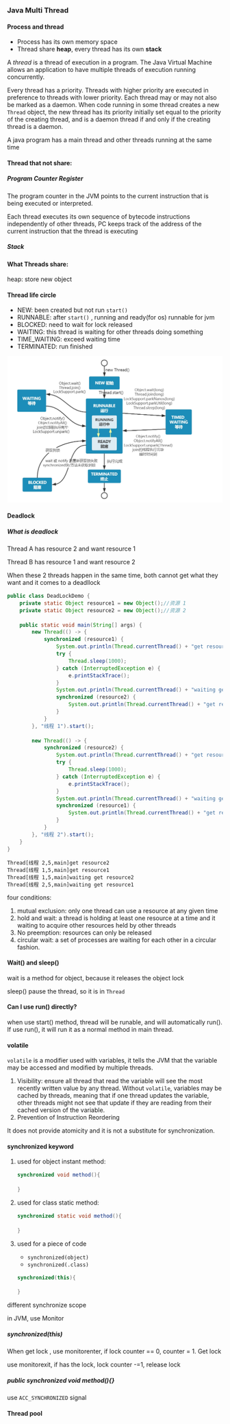 ### Java Multi Thread



#### Process and thread

* Process has its own memory space
* Thread share **heap**, every thread has its own **stack**



A *thread* is a thread of execution in a program. The Java Virtual Machine allows an application to have multiple threads of execution running concurrently.

Every thread has a priority. Threads with higher priority are executed in preference to threads with lower priority. Each thread may or may not also be marked as a daemon. When code running in some thread creates a new `Thread` object, the new thread has its priority initially set equal to the priority of the creating thread, and is a daemon thread if and only if the creating thread is a daemon.



A java program has a main thread and other threads running at the same time



#### Thread that not share:

##### Program Counter Register

The program counter in the JVM points to the current instruction that is being executed or interpreted. 

Each thread executes its own sequence of bytecode instructions independently of other threads, PC keeps track of the address of the current instruction that the thread is executing 

##### Stack





#### What Threads share:

heap: store new object



#### Thread life circle

* NEW: been created but not run `start()`
* RUNNABLE: after `start()` , running and ready(for os) runnable for jvm
* BLOCKED: need to wait for lock released
* WAITING: this thread is waiting for other threads doing something
* TIME_WAITING: exceed waiting time
* TERMINATED: run finished

![threadlifecircle](.\pictures\threadlifecircle.png)

#### Deadlock

##### What is deadlock

Thread A has resource 2 and want resource 1

Thread B has resource 1 and want resource 2

When these 2 threads happen in the same time, both cannot get what they want and it comes to a deadllock

```java
public class DeadLockDemo {
    private static Object resource1 = new Object();//资源 1
    private static Object resource2 = new Object();//资源 2

    public static void main(String[] args) {
        new Thread(() -> {
            synchronized (resource1) {
                System.out.println(Thread.currentThread() + "get resource1");
                try {
                    Thread.sleep(1000);
                } catch (InterruptedException e) {
                    e.printStackTrace();
                }
                System.out.println(Thread.currentThread() + "waiting get resource2");
                synchronized (resource2) {
                    System.out.println(Thread.currentThread() + "get resource2");
                }
            }
        }, "线程 1").start();

        new Thread(() -> {
            synchronized (resource2) {
                System.out.println(Thread.currentThread() + "get resource2");
                try {
                    Thread.sleep(1000);
                } catch (InterruptedException e) {
                    e.printStackTrace();
                }
                System.out.println(Thread.currentThread() + "waiting get resource1");
                synchronized (resource1) {
                    System.out.println(Thread.currentThread() + "get resource1");
                }
            }
        }, "线程 2").start();
    }
}

```

```
Thread[线程 2,5,main]get resource2
Thread[线程 1,5,main]get resource1
Thread[线程 1,5,main]waiting get resource2
Thread[线程 2,5,main]waiting get resource1
```

four conditions:

1. mutual exclusion: only one thread can use a resource at any given time
2. hold and wait: a thread is holding at least one resource at a time and it waiting to acquire other resources held by other threads
3. No preemption: resources can only be released
4. circular wait: a set of processes are waiting for each other in a circular fashion.



#### Wait() and sleep()

wait is a method for object, because it releases the object lock

sleep() pause the thread, so it is in `Thread`



#### Can I use run() directly?

when use start() method, thread will be runable, and will automatically run(). If use run(), it will run it as a normal method in main thread.





#### volatile 

`volatile` is a modifier used with variables, it tells the JVM that the variable may be accessed and modified by multiple threads.

1. Visibility: ensure all thread that read the variable will see the most recently written value by any thread. Without `volatile`, variables may be cached by threads, meaning that if one thread updates the variable, other threads might not see that update if they are reading from their cached version of the variable. 
2. Prevention of Instruction Reordering

It does not provide atomicity and it is not a substitute for synchronization.





#### synchronized keyword

1. used for object instant method:

   ```java
   synchronized void method(){
   
   }
   ```

2. used for class static method:

   ```java
   synchronized static void method(){
   
   }
   ```

3. used for a piece of code

   * `synchronized(object)`
   * `synchronized(.class)`

   ```java
   synchronized(this){
       
   }
   ```

   

different synchronize scope



in JVM, use Monitor

##### synchronized(this)

When get lock , use monitorenter, if lock counter == 0, counter = 1. Get lock

use monitorexit, if has the lock, lock counter -=1, release lock

##### public synchronized void method(){}

use `ACC_SYNCHRONIZED` signal



#### Thread pool



